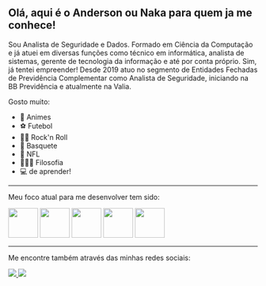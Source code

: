 ## Olá, aqui é o Anderson ou Naka para quem ja me conhece! 
Sou Analista de Seguridade e Dados. Formado em Ciência da Computação e já atuei em diversas funções como técnico em informática, analista de sistemas, gerente de tecnologia da informação e até por conta próprio. Sim, já tentei empreender!
Desde 2019 atuo no segmento de Entidades Fechadas de Previdência Complementar como Analista de Seguridade, iniciando na BB Previdência e atualmente na Valia.

Gosto muito:
- 🦊 Animes
- ⚽ Futebol
- 🤘🏼 Rock'n Roll
- 🏀 Basquete
- 🏈 NFL
- 👨🏻‍🏫 Filosofia
- 💻 de aprender!

___

Meu foco atual para me desenvolver tem sido:
<div style="display: inline">
  <img width='60' height='60' src="https://cdn.jsdelivr.net/gh/devicons/devicon@latest/icons/python/python-original-wordmark.svg" />
  <img width='60' height='60' src="https://cdn.jsdelivr.net/gh/devicons/devicon@latest/icons/pandas/pandas-original-wordmark.svg" />
  <img width='60' height='60' src="https://cdn.jsdelivr.net/gh/devicons/devicon@latest/icons/numpy/numpy-original-wordmark.svg" />
  <img width='60' height='60' src="https://cdn.jsdelivr.net/gh/devicons/devicon@latest/icons/streamlit/streamlit-original-wordmark.svg" />
  <img width='60' height='60' src="https://powerapps.microsoft.com/images/application-logos/svg/powerbi.svg" />
</div>

___

Me encontre também através das minhas redes sociais:

<a href="https://www.instagram.com/and_naka">
<img src="https://img.shields.io/badge/Instagram-%23E4405F.svg?style=for-the-badge&logo=Instagram&logoColor=white">
</a>
<a href="https://www.linkedin.com/in/andnaka">
<img src="https://img.shields.io/badge/linkedin-%230077B5.svg?style=for-the-badge&logo=linkedin&logoColor=white">
</a>
